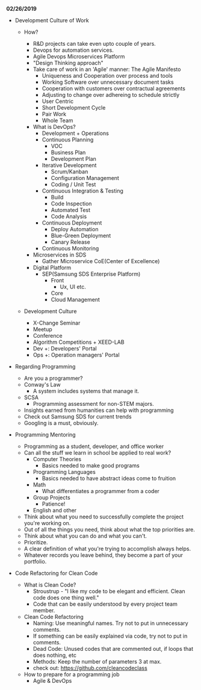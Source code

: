 **02/26/2019**

* Development Culture of Work
	+ How?
		- R&D projects can take even upto couple of years.
		- Devops for automation services.
		- Agile Devops Microservices Platform
		- "Design Thinking approach"
		- Take care of work in an 'Agile' manner: The Agile Manifesto
			+ Uniqueness and Cooperation over process and tools
			+ Working Software over unnecessary document tasks
			+ Cooperation with customers over contractual agreements
			+ Adjusting to change over adhereing to schedule strictly
			+ User Centric
			+ Short Development Cycle
			+ Pair Work
			+ Whole Team
		- What is DevOps?
			+ Development + Operations
			+ Continuous Planning
				- VOC
				- Business Plan
				- Development Plan
			+ Iterative Development
				- Scrum/Kanban
				- Configuration Management
				- Coding / Unit Test
			+ Continuous Integration & Testing
				- Build
				- Code Inspection
				- Automated Test
				- Code Analysis
			+ Continuous Deployment
				- Deploy Automation
				- Blue-Green Deployment
				- Canary Release
			+ Continuous Monitoring
		- Microservices in SDS
			+ Gather Microservice CoE(Center of Excellence)
		- Digital Platform
			+ SEP(Samsung SDS Enterprise Platform)
				- Front
					+ Ux, UI etc.
				- Core
				- Cloud Management

	+ Development Culture
		- X-Change Seminar
		- Meetup
		- Conference
		- Algorithm Competitions + XEED-LAB
		- Dev +: Developers' Portal
		- Ops +: Operation managers' Portal

* Regarding Programming
	+ Are you a programmer?
	+ Conway's Law
		- A system includes systems that manage it.
	+ SCSA
		- Programming assessment for non-STEM majors.
	+ Insights earned from humanities can help with programming
	+ Check out Samsung SDS for current trends
	+ Googling is a must, obviously.

* Programming Mentoring
	+ Programming as a student, developer, and office worker
	+ Can all the stuff we learn in school be applied to real work?
		- Computer Theories
			+ Basics needed to make good programs
		- Programming Languages
			+ Basics needed to have abstract ideas come to fruition
		- Math
			+ What differentiates a programmer from a coder
		- Group Projects
			+ Patience!
		- English and other 
	+ Think about what you need to successfully complete the project you're working on. 
	+ Out of all the things you need, think about what the top priorities are.
	+ Think about what you can do and what you can't.
	+ Prioritize.
	+ A clear definition of what you're trying to accomplish always helps.
	+ Whatever records you leave behind, they become a part of your portfolio.

* Code Refactoring for Clean Code
	+  What is Clean Code?
    	- Stroustrup - "I like my code to be elegant and efficient. Clean code does one thing well."
    	- Code that can be easily understood by every project team member.
	+ Clean Code Refactoring
		- Naming: Use meaningful names. Try not to put in unnecessary comments.
		- If something can be easily explained via code, try not to put in comments.
		- Dead Code: Unused codes that are commented out, if loops that does nothing, etc
		- Methods: Keep the number of parameters 3 at max. 
		- check out: https://github.com/cleancodeclass
	+ How to prepare for a programming job
		- Agile & DevOps


